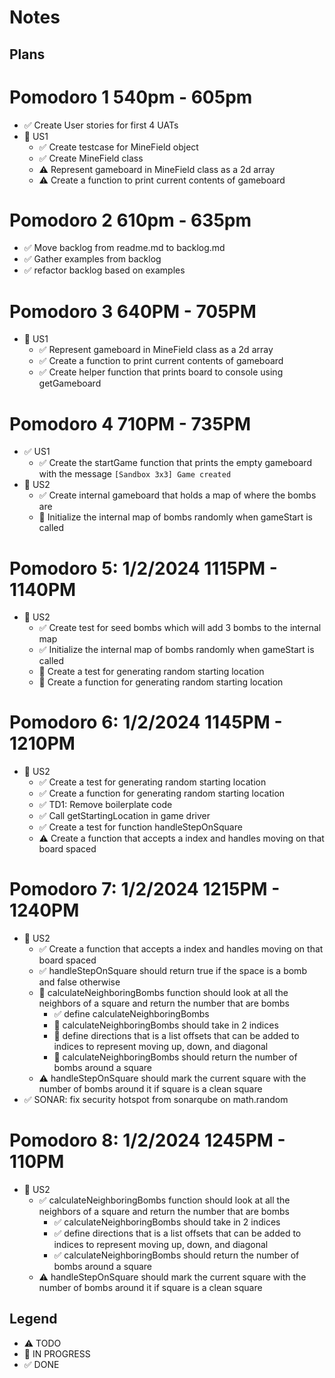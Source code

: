 # Notes

## Plans

# Pomodoro 1 540pm - 605pm

- ✅ Create User stories for first 4 UATs
- 🚧 US1
  - ✅ Create testcase for MineField object
  - ✅ Create MineField class
  - ⚠ Represent gameboard in MineField class as a 2d array
  - ⚠ Create a function to print current contents of gameboard

# Pomodoro 2 610pm - 635pm

- ✅ Move backlog from readme.md to backlog.md
- ✅ Gather examples from backlog
- ✅ refactor backlog based on examples

# Pomodoro 3 640PM - 705PM

- 🚧 US1
  - ✅ Represent gameboard in MineField class as a 2d array
  - ✅ Create a function to print current contents of gameboard
  - ✅ Create helper function that prints board to console using getGameboard

# Pomodoro 4 710PM - 735PM

- ✅ US1
  - ✅ Create the startGame function that prints the empty gameboard with the message `[Sandbox 3x3] Game created`
- 🚧 US2
  - ✅ Create internal gameboard that holds a map of where the bombs are
  - 🚧 Initialize the internal map of bombs randomly when gameStart is called

# Pomodoro 5: 1/2/2024 1115PM - 1140PM

- 🚧 US2
  - ✅ Create test for seed bombs which will add 3 bombs to the internal map
  - ✅ Initialize the internal map of bombs randomly when gameStart is called
  - 🚧 Create a test for generating random starting location
  - 🚧 Create a function for generating random starting location

# Pomodoro 6: 1/2/2024 1145PM - 1210PM

- 🚧 US2
  - ✅ Create a test for generating random starting location
  - ✅ Create a function for generating random starting location
  - ✅ TD1: Remove boilerplate code
  - ✅ Call getStartingLocation in game driver
  - ✅ Create a test for function handleStepOnSquare
  - ⚠ Create a function that accepts a index and handles moving on that board spaced

# Pomodoro 7: 1/2/2024 1215PM - 1240PM

- 🚧 US2
  - ✅ Create a function that accepts a index and handles moving on that board spaced
  - ✅ handleStepOnSquare should return true if the space is a bomb and false otherwise
  - 🚧 calculateNeighboringBombs function should look at all the neighbors of a square and return the number that are bombs
    - ✅ define calculateNeighboringBombs
    - 🚧 calculateNeighboringBombs should take in 2 indices
    - 🚧 define directions that is a list offsets that can be added to indices to represent moving up, down, and diagonal
    - 🚧 calculateNeighboringBombs should return the number of bombs around a square
  - ⚠ handleStepOnSquare should mark the current square with the number of bombs around it if square is a clean square
- ✅ SONAR: fix security hotspot from sonarqube on math.random

# Pomodoro 8: 1/2/2024 1245PM - 110PM

- 🚧 US2
  - ✅ calculateNeighboringBombs function should look at all the neighbors of a square and return the number that are bombs
    - ✅ calculateNeighboringBombs should take in 2 indices
    - ✅ define directions that is a list offsets that can be added to indices to represent moving up, down, and diagonal
    - ✅ calculateNeighboringBombs should return the number of bombs around a square
  - ⚠ handleStepOnSquare should mark the current square with the number of bombs around it if square is a clean square

## Legend

- ⚠ TODO
- 🚧 IN PROGRESS
- ✅ DONE
